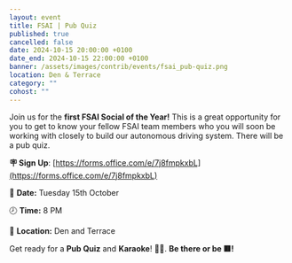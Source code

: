 ```yaml
---
layout: event
title: FSAI | Pub Quiz
published: true
cancelled: false
date: 2024-10-15 20:00:00 +0100
date_end: 2024-10-15 22:00:00 +0100
banner: /assets/images/contrib/events/fsai_pub-quiz.png
location: Den & Terrace
category: ""
cohost: ""
---
```

Join us for the **first FSAI Social of the Year!** This is a great opportunity for you to get to know your fellow FSAI team members who you will soon be working with closely to build our autonomous driving system. There will be a pub quiz.

**🪧 Sign Up**: [https://forms.office.com/e/7j8fmpkxbL](https://forms.office.com/e/7j8fmpkxbL)


📅 **Date:** Tuesday 15th October

🕗 **Time:** 8 PM

📍 **Location:** Den and Terrace

Get ready for a **Pub Quiz** and **Karaoke**! 🎤🎉. **Be there or be 🟥!**
